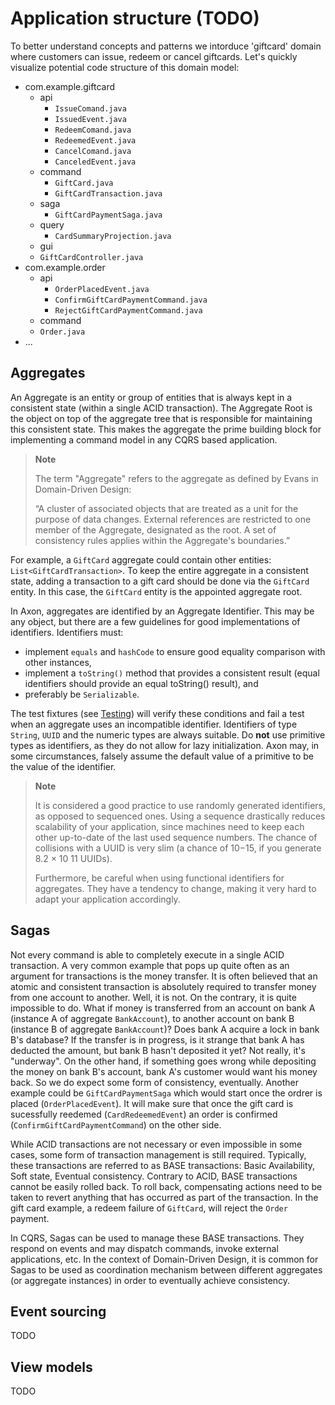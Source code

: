 # Application structure (TODO)

  To better understand concepts and patterns we intorduce 'giftcard' domain where customers can issue, redeem or cancel giftcards. Let's quickly visualize potential code structure of this domain model:

 - com.example.giftcard
   - api
     - `IssueComand.java`
     - `IssuedEvent.java`
     - `RedeemComand.java`
     - `RedeemedEvent.java`
     - `CancelComand.java`
     - `CanceledEvent.java`
   - command
     - `GiftCard.java`
     - `GiftCardTransaction.java`
   - saga
     - `GiftCardPaymentSaga.java`
   - query
     - `CardSummaryProjection.java`
   -  gui
     - `GiftCardController.java`
 - com.example.order
   - api
     - `OrderPlacedEvent.java`
     - `ConfirmGiftCardPaymentCommand.java`
     - `RejectGiftCardPaymentCommand.java`
   - command
    - `Order.java`
  - ...

## Aggregates

An Aggregate is an entity or group of entities that is always kept in a consistent state (within a single ACID transaction). The Aggregate Root is the object on top of the aggregate tree that is responsible for maintaining this consistent state. This makes the aggregate the prime building block for implementing a command model in any CQRS based application.

> **Note**
>
> The term "Aggregate" refers to the aggregate as defined by Evans in Domain-Driven Design:
>
> “A cluster of associated objects that are treated as a unit for the purpose of data changes. External references are restricted to one member of the Aggregate, designated as the root. A set of consistency rules applies within the Aggregate's boundaries.”

For example, a `GiftCard` aggregate could contain other entities: `List<GiftCardTransaction>`. To keep the entire aggregate in a consistent state, adding a transaction to a gift card should be done via the `GiftCard` entity. In this case, the `GiftCard` entity is the appointed aggregate root.

In Axon, aggregates are identified by an Aggregate Identifier. This may be any object, but there are a few guidelines for good implementations of identifiers. Identifiers must:

* implement `equals` and `hashCode` to ensure good equality comparison with other instances,
* implement a `toString()` method that provides a consistent result \(equal identifiers should provide an equal toString\(\) result\), and
* preferably be `Serializable`.

The test fixtures \(see [Testing](testing.md)\) will verify these conditions and fail a test when an aggregate uses an incompatible identifier. Identifiers of type `String`, `UUID` and the numeric types are always suitable. Do **not** use primitive types as identifiers, as they do not allow for lazy initialization. Axon may, in some circumstances, falsely assume the default value of a primitive to be the value of the identifier.

> **Note**
>
> It is considered a good practice to use randomly generated identifiers, as opposed to sequenced ones. Using a sequence drastically reduces scalability of your application, since machines need to keep each other up-to-date of the last used sequence numbers. The chance of collisions with a UUID is very slim \(a chance of 10−15, if you generate 8.2 × 10 11 UUIDs\).
>
> Furthermore, be careful when using functional identifiers for aggregates. They have a tendency to change, making it very hard to adapt your application accordingly.

## Sagas

Not every command is able to completely execute in a single ACID transaction. A very common example that pops up quite often as an argument for transactions is the money transfer. It is often believed that an atomic and consistent transaction is absolutely required to transfer money from one account to another. Well, it is not. On the contrary, it is quite impossible to do. What if money is transferred from an account on bank A (instance A of aggregate `BankAccount`), to another account on bank B (instance B of aggregate `BankAccount`)? Does bank A acquire a lock in bank B's database? If the transfer is in progress, is it strange that bank A has deducted the amount, but bank B hasn't deposited it yet? Not really, it's "underway". On the other hand, if something goes wrong while depositing the money on bank B's account, bank A's customer would want his money back. So we do expect some form of consistency, eventually. Another example could be `GiftCardPaymentSaga` which would start once the ordrer is placed (`OrderPlacedEvent`). It will make sure that once the gift card is sucessfully reedemed (`CardRedeemedEvent`) an order is confirmed (`ConfirmGiftCardPaymentCommand`) on the other side.

While ACID transactions are not necessary or even impossible in some cases, some form of transaction management is still required. Typically, these transactions are referred to as BASE transactions: Basic Availability, Soft state, Eventual consistency. Contrary to ACID, BASE transactions cannot be easily rolled back. To roll back, compensating actions need to be taken to revert anything that has occurred as part of the transaction. In the gift card example, a redeem failure of `GiftCard`, will reject the `Order` payment.

In CQRS, Sagas can be used to manage these BASE transactions. They respond on events and may dispatch commands, invoke external applications, etc. In the context of Domain-Driven Design, it is common for Sagas to be used as coordination mechanism between different aggregates (or aggregate instances) in order to eventually achieve consistency.

## Event sourcing

TODO

## View models 

TODO